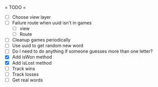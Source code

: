 = TODO =
* [ ] Choose view layer
* [ ] Failure route when uuid isn't in games
  * [ ] view
  * [ ] Route
* [ ] Cleanup games periodically
* [ ] Use uuid to get random new word
* [ ] Do I need to do anything if someone guesses more than one letter?
* [X] Add isWon method
* [X] Add isLost method
* [ ] Track wins
* [ ] Track losses
* [ ] Get real words
